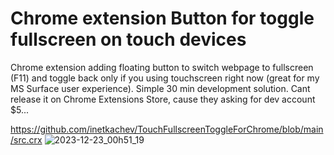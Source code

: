 # Chrome extension Button for toggle fullscreen on touch devices
Chrome extension adding floating button to switch webpage to fullscreen (F11) and toggle back only if you using touchscreen right now (great for my MS Surface user experience). Simple 30 min development solution. Cant release it on Chrome Extensions Store, cause they asking for dev account $5... 



https://github.com/inetkachev/TouchFullscreenToggleForChrome/blob/main/src.crx
![2023-12-23_00h51_19](https://github.com/inetkachev/TouchFullscreenToggleForChrome/assets/15964681/b449d578-90c9-494f-939a-90149af7f8b1)

